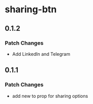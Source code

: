 # sharing-btn

## 0.1.2

### Patch Changes

- Add LinkedIn and Telegram

## 0.1.1

### Patch Changes

- add new to prop for sharing options
